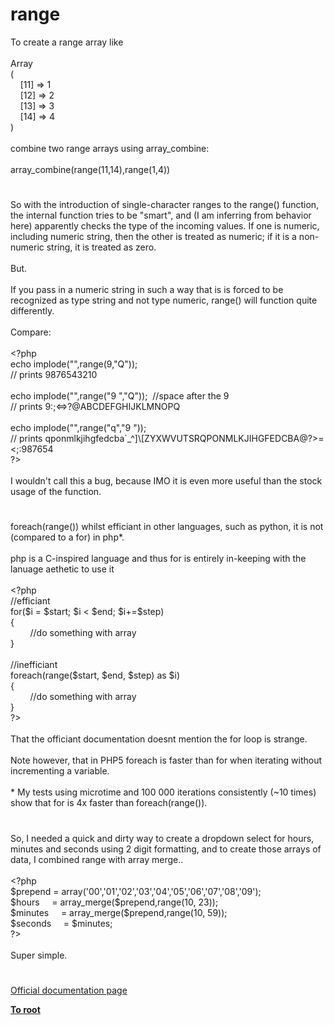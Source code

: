 # range




<div class="phpcode"><span class="html">
To create a range array like<br><br>Array<br>(<br>&#xA0; &#xA0; [11] =&gt; 1<br>&#xA0; &#xA0; [12] =&gt; 2<br>&#xA0; &#xA0; [13] =&gt; 3<br>&#xA0; &#xA0; [14] =&gt; 4<br>)<br><br>combine two range arrays using array_combine:<br><br>array_combine(range(11,14),range(1,4))</span>
</div>
  

#


<div class="phpcode"><span class="html">
So with the introduction of single-character ranges to the range() function, the internal function tries to be &quot;smart&quot;, and (I am inferring from behavior here) apparently checks the type of the incoming values. If one is numeric, including numeric string, then the other is treated as numeric; if it is a non-numeric string, it is treated as zero. <br><br>But.<br><br>If you pass in a numeric string in such a way that is is forced to be recognized as type string and not type numeric, range() will function quite differently.<br><br>Compare:<br><br><span class="default">&lt;?php<br></span><span class="keyword">echo </span><span class="default">implode</span><span class="keyword">(</span><span class="string">&quot;&quot;</span><span class="keyword">,</span><span class="default">range</span><span class="keyword">(</span><span class="default">9</span><span class="keyword">,</span><span class="string">&quot;Q&quot;</span><span class="keyword">));<br></span><span class="comment">// prints 9876543210<br><br></span><span class="keyword">echo </span><span class="default">implode</span><span class="keyword">(</span><span class="string">&quot;&quot;</span><span class="keyword">,</span><span class="default">range</span><span class="keyword">(</span><span class="string">&quot;9 &quot;</span><span class="keyword">,</span><span class="string">&quot;Q&quot;</span><span class="keyword">));&#xA0; </span><span class="comment">//space after the 9<br>// prints 9:;&lt;=&gt;?@ABCDEFGHIJKLMNOPQ<br><br></span><span class="keyword">echo </span><span class="default">implode</span><span class="keyword">(</span><span class="string">&quot;&quot;</span><span class="keyword">,</span><span class="default">range</span><span class="keyword">(</span><span class="string">&quot;q&quot;</span><span class="keyword">,</span><span class="string">&quot;9 &quot;</span><span class="keyword">));<br></span><span class="comment">// prints qponmlkjihgfedcba`_^]\[ZYXWVUTSRQPONMLKJIHGFEDCBA@</span><span class="default">?&gt;</span>=&lt;;:987654<br>?&gt;<br><br>I wouldn&apos;t call this a bug, because IMO it is even more useful than the stock usage of the function.</span>
</div>
  

#


<div class="phpcode"><span class="html">
foreach(range()) whilst efficiant in other languages, such as python, it is not (compared to a for) in php*.<br><br>php is a C-inspired language and thus for is entirely in-keeping with the lanuage aethetic to use it<br><br><span class="default">&lt;?php<br></span><span class="comment">//efficiant<br></span><span class="keyword">for(</span><span class="default">$i </span><span class="keyword">= </span><span class="default">$start</span><span class="keyword">; </span><span class="default">$i </span><span class="keyword">&lt; </span><span class="default">$end</span><span class="keyword">; </span><span class="default">$i</span><span class="keyword">+=</span><span class="default">$step</span><span class="keyword">) <br>{<br>&#xA0; &#xA0; &#xA0; &#xA0; </span><span class="comment">//do something with array <br></span><span class="keyword">}<br><br></span><span class="comment">//inefficiant<br></span><span class="keyword">foreach(</span><span class="default">range</span><span class="keyword">(</span><span class="default">$start</span><span class="keyword">, </span><span class="default">$end</span><span class="keyword">, </span><span class="default">$step</span><span class="keyword">) as </span><span class="default">$i</span><span class="keyword">)<br>{<br>&#xA0; &#xA0; &#xA0; &#xA0; </span><span class="comment">//do something with array <br></span><span class="keyword">}<br></span><span class="default">?&gt;<br></span><br>That the officiant documentation doesnt mention the for loop is strange.<br><br>Note however, that in PHP5 foreach is faster than for when iterating without incrementing a variable.<br><br>* My tests using microtime and 100 000 iterations consistently (~10 times) show that for is 4x faster than foreach(range()).</span>
</div>
  

#


<div class="phpcode"><span class="html">
So, I needed a quick and dirty way to create a dropdown select for hours, minutes and seconds using 2 digit formatting, and to create those arrays of data, I combined range with array merge..
<br>
<br><span class="default">&lt;?php
<br>$prepend </span><span class="keyword">= array(</span><span class="string">&apos;00&apos;</span><span class="keyword">,</span><span class="string">&apos;01&apos;</span><span class="keyword">,</span><span class="string">&apos;02&apos;</span><span class="keyword">,</span><span class="string">&apos;03&apos;</span><span class="keyword">,</span><span class="string">&apos;04&apos;</span><span class="keyword">,</span><span class="string">&apos;05&apos;</span><span class="keyword">,</span><span class="string">&apos;06&apos;</span><span class="keyword">,</span><span class="string">&apos;07&apos;</span><span class="keyword">,</span><span class="string">&apos;08&apos;</span><span class="keyword">,</span><span class="string">&apos;09&apos;</span><span class="keyword">);
<br></span><span class="default">$hours&#xA0; &#xA0;&#xA0; </span><span class="keyword">= </span><span class="default">array_merge</span><span class="keyword">(</span><span class="default">$prepend</span><span class="keyword">,</span><span class="default">range</span><span class="keyword">(</span><span class="default">10</span><span class="keyword">, </span><span class="default">23</span><span class="keyword">));
<br></span><span class="default">$minutes&#xA0; &#xA0;&#xA0; </span><span class="keyword">= </span><span class="default">array_merge</span><span class="keyword">(</span><span class="default">$prepend</span><span class="keyword">,</span><span class="default">range</span><span class="keyword">(</span><span class="default">10</span><span class="keyword">, </span><span class="default">59</span><span class="keyword">));
<br></span><span class="default">$seconds&#xA0; &#xA0;&#xA0; </span><span class="keyword">= </span><span class="default">$minutes</span><span class="keyword">;
<br></span><span class="default">?&gt;
<br></span>
<br>Super simple.</span>
</div>
  

#

[Official documentation page](https://www.php.net/manual/en/function.range.php)

**[To root](/README.md)**